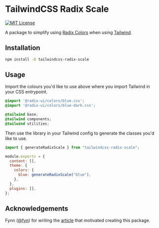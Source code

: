 # TailwindCSS Radix Scale

[![MIT License](https://img.shields.io/github/license/evfleet/tailwindcss-radix-scale)](https://github.com/evfleet/tailwindcss-radix-scale/blob/main/LICENSE)

A package to simplify using [Radix Colors](https://www.radix-ui.com/colors) when using [Tailwind](https://tailwindcss.com/).

## Installation

```bash
npm install -D tailwindcss-radix-scale
```

## Usage

Import the colours you'd like to use above where you import Tailwind in your CSS entrypoint.

```css
@import '@radix-ui/colors/blue.css';
@import '@radix-ui/colors/blue-dark.css';

@tailwind base;
@tailwind components;
@tailwind utilities;
```

Then use the library in your Tailwind config to generate the classes you'd like to use.

```js
import { generateRadixScale } from "tailwindcss-radix-scale";

module.exports = {
  content: [],
  theme: {
    colors: {
      blue: generateRadixScale("blue"),
    },
  },
  plugins: [],
};
```

## Acknowledgements
Fynn ([@fyn](https://github.com/fnn)) for writing the [article](https://fynn.at/shorts/2023-03-19-how-to-use-radix-colors-with-tailwind-css) that motivated creating this package.
